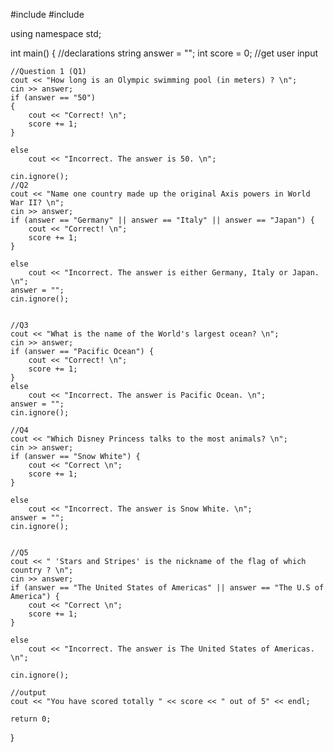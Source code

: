 #include <iostream>
#include <string>

using namespace std;

int main() {
    //declarations
    string answer = "";
    int score = 0;
    //get user input

    //Question 1 (Q1)
    cout << "How long is an Olympic swimming pool (in meters) ? \n";
    cin >> answer;
    if (answer == "50")
    {
        cout << "Correct! \n";
        score += 1;
    }
       
    else
        cout << "Incorrect. The answer is 50. \n";

    cin.ignore();
    //Q2
    cout << "Name one country made up the original Axis powers in World War II? \n";
    cin >> answer;
    if (answer == "Germany" || answer == "Italy" || answer == "Japan") {
        cout << "Correct! \n";
        score += 1;
    }
        
    else
        cout << "Incorrect. The answer is either Germany, Italy or Japan. \n";
    answer = "";
    cin.ignore();


    //Q3
    cout << "What is the name of the World's largest ocean? \n";
    cin >> answer;
    if (answer == "Pacific Ocean") {
        cout << "Correct! \n";
        score += 1;
    }
    else
        cout << "Incorrect. The answer is Pacific Ocean. \n";
    answer = "";
    cin.ignore();

    //Q4 
    cout << "Which Disney Princess talks to the most animals? \n";
    cin >> answer;
    if (answer == "Snow White") {
        cout << "Correct \n";
        score += 1;
    }
        
    else
        cout << "Incorrect. The answer is Snow White. \n";
    answer = "";
    cin.ignore();


    //Q5
    cout << " 'Stars and Stripes' is the nickname of the flag of which country ? \n";
    cin >> answer;
    if (answer == "The United States of Americas" || answer == "The U.S of America") {
        cout << "Correct \n";
        score += 1;
    }
       
    else
        cout << "Incorrect. The answer is The United States of Americas. \n";
    
    cin.ignore();

    //output
    cout << "You have scored totally " << score << " out of 5" << endl;

    return 0;
}
